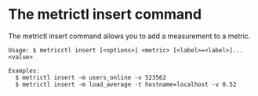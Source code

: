 The metrictl insert command
===========================

The metrictl insert command allows you to add a measurement to a metric.

    Usage: $ metricctl insert [<options>] <metric> [<label>=<label>]... <value>

    Examples:
      $ metrictl insert -m users_online -v 523562
      $ metrictl insert -m load_average -t hostname=localhost -v 0.52

